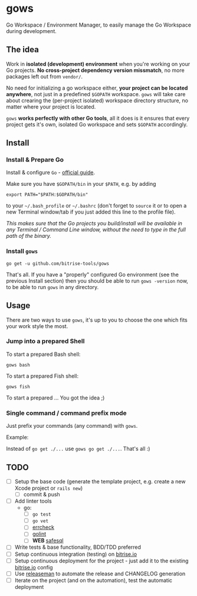 # gows

Go Workspace / Environment Manager, to easily manage the Go Workspace during development.


## The idea

Work in **isolated (development) environment** when you're working on your Go projects.
**No cross-project dependency version missmatch**, no more packages left out from `vendor/`.

No need for initializing a go workspace either, **your project can be located anywhere**,
not just in a predefined `$GOPATH` workspace.
`gows` will take care about crearing the (per-project isolated) workspace directory
structure, no matter where your project is located.

`gows` **works perfectly with other Go tools**, all it does is it ensures
that every project gets it's own, isolated Go workspace and sets `$GOPATH`
accordingly.


## Install

### Install & Prepare Go

Install & configure `Go` - [official guide](https://golang.org/doc/install).

Make sure you have `$GOPATH/bin` in your `$PATH`, e.g. by adding

```
export PATH="$PATH:$GOPATH/bin"
```

to your `~/.bash_profile` or `~/.bashrc` (don't forget to `source` it or to open a new Terminal window/tab
if you just added this line to the profile file).

*This makes sure that the Go projects you build/install will be available in any Terminal / Command Line
window, without the need to type in the full path of the binary.*


### Install `gows`

```
go get -u github.com/bitrise-tools/gows
```

That's all. If you have a "properly" configured Go environment (see the previous Install section)
then you should be able to run `gows -version` now, to be able to run `gows` in any directory.


## Usage

There are two ways to use `gows`, it's up to you to choose the one which
fits your work style the most.


### Jump into a prepared Shell

To start a prepared Bash shell:

```
gows bash
```

To start a prepared Fish shell:

```
gows fish
```

To start a prepared ... You got the idea ;)


### Single command / command prefix mode

Just prefix your commands (any command) with `gows`.

Example:

Instead of `go get ./...` use `gows go get ./...`. That's all :)


## TODO

- [ ] Setup the base code (generate the template project, e.g. create a new Xcode project or `rails new`)
  - [ ] commit & push
- [ ] Add linter tools
  - go:
    - [ ] `go test`
    - [ ] `go vet`
    - [ ] [errcheck](github.com/kisielk/errcheck)
    - [ ] [golint](github.com/golang/lint/golint)
    - [ ] __WEB__ [safesql](github.com/stripe/safesql)
- [ ] Write tests & base functionality, BDD/TDD preferred
- [ ] Setup continuous integration (testing) on [bitrise.io](https://www.bitrise.io)
- [ ] Setup continuous deployment for the project - just add it to the existing [bitrise.io](https://www.bitrise.io) config
- [ ] Use [releaseman](https://github.com/bitrise-tools/releaseman) to automate the release and CHANGELOG generation
- [ ] Iterate on the project (and on the automation), test the automatic deployment
